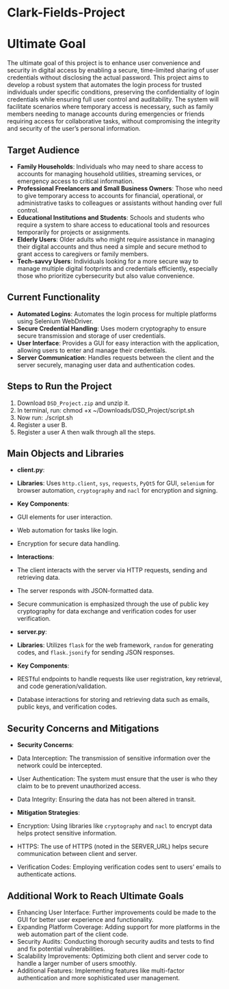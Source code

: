# Clark-Fields-Project

# Ultimate Goal

The ultimate goal of this project is to enhance user convenience and security in digital access by enabling a secure, time-limited sharing of user credentials without disclosing the actual password. This project aims to develop a robust system that automates the login process for trusted individuals under specific conditions, preserving the confidentiality of login credentials while ensuring full user control and auditability. The system will facilitate scenarios where temporary access is necessary, such as family members needing to manage accounts during emergencies or friends requiring access for collaborative tasks, without compromising the integrity and security of the user’s personal information.

## Target Audience

- **Family Households**: Individuals who may need to share access to accounts for managing household utilities, streaming services, or emergency access to critical information.
- **Professional Freelancers and Small Business Owners**: Those who need to give temporary access to accounts for financial, operational, or administrative tasks to colleagues or assistants without handing over full control.
- **Educational Institutions and Students**: Schools and students who require a system to share access to educational tools and resources temporarily for projects or assignments.
- **Elderly Users**: Older adults who might require assistance in managing their digital accounts and thus need a simple and secure method to grant access to caregivers or family members.
- **Tech-savvy Users**: Individuals looking for a more secure way to manage multiple digital footprints and credentials efficiently, especially those who prioritize cybersecurity but also value convenience.

## Current Functionality

- **Automated Logins**: Automates the login process for multiple platforms using Selenium WebDriver.
- **Secure Credential Handling**: Uses modern cryptography to ensure secure transmission and storage of user credentials.
- **User Interface**: Provides a GUI for easy interaction with the application, allowing users to enter and manage their credentials.
- **Server Communication**: Handles requests between the client and the server securely, managing user data and authentication codes.

## Steps to Run the Project

1. Download `DSD_Project.zip` and unzip it.
2. In terminal, run: chmod +x ~/Downloads/DSD_Project/script.sh
3. Now run: ./script.sh
4. Register a user B.
5. Register a user A then walk through all the steps.

## Main Objects and Libraries

- **client.py**:
- **Libraries**: Uses `http.client`, `sys`, `requests`, `PyQt5` for GUI, `selenium` for browser automation, `cryptography` and `nacl` for encryption and signing.
- **Key Components**:
 - GUI elements for user interaction.
 - Web automation for tasks like login.
 - Encryption for secure data handling.
- **Interactions**:
 - The client interacts with the server via HTTP requests, sending and retrieving data.
 - The server responds with JSON-formatted data.
 - Secure communication is emphasized through the use of public key cryptography for data exchange and verification codes for user verification.

- **server.py**:
- **Libraries**: Utilizes `flask` for the web framework, `random` for generating codes, and `flask.jsonify` for sending JSON responses.
- **Key Components**:
 - RESTful endpoints to handle requests like user registration, key retrieval, and code generation/validation.
 - Database interactions for storing and retrieving data such as emails, public keys, and verification codes.

## Security Concerns and Mitigations

- **Security Concerns**:
- Data Interception: The transmission of sensitive information over the network could be intercepted.
- User Authentication: The system must ensure that the user is who they claim to be to prevent unauthorized access.
- Data Integrity: Ensuring the data has not been altered in transit.

- **Mitigation Strategies**:
- Encryption: Using libraries like `cryptography` and `nacl` to encrypt data helps protect sensitive information.
- HTTPS: The use of HTTPS (noted in the SERVER_URL) helps secure communication between client and server.
- Verification Codes: Employing verification codes sent to users’ emails to authenticate actions.

## Additional Work to Reach Ultimate Goals

- Enhancing User Interface: Further improvements could be made to the GUI for better user experience and functionality.
- Expanding Platform Coverage: Adding support for more platforms in the web automation part of the client code.
- Security Audits: Conducting thorough security audits and tests to find and fix potential vulnerabilities.
- Scalability Improvements: Optimizing both client and server code to handle a larger number of users smoothly.
- Additional Features: Implementing features like multi-factor authentication and more sophisticated user management.


